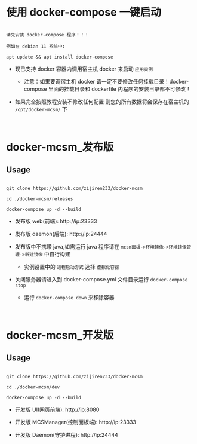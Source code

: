 # 使用 docker-compose 一键启动

```shell

请先安装 docker-compose 程序！！！

例如在 debian 11 系统中:

apt update && apt install docker-compose

```

- 现已支持 docker 容器内调用宿主机 docker 来启动 `应用实例`

    - 注意：如果要调宿主机 docker 请一定不要修改任何挂载目录！docker-compose 里面的挂载目录和 dockerfile 内程序的安装目录都不可修改！

- 如果完全按照教程安装不修改任何配置 则您的所有数据将会保存在宿主机的 `/opt/docker-mcsm/` 下

<br>

# docker-mcsm_发布版

## Usage

```shell

git clone https://github.com/zijiren233/docker-mcsm

cd ./docker-mcsm/releases

docker-compose up -d --build

```

- 发布版 web(前端): http://ip:23333

- 发布版 daemon(后端): http://ip:24444

- 发布版中不携带 java,如需运行 java 程序请在 `mcsm面板->环境镜像->环境镜像管理->新建镜像` 中自行构建

    - 实例设置中的 `进程启动方式` 选择 `虚拟化容器`

- 关闭服务器请进入到 docker-compose.yml 文件目录运行 `docker-compose stop`

    - 运行 `docker-compose down` 来移除容器

<br>

# docker-mcsm_开发版

## Usage

```shell

git clone https://github.com/zijiren233/docker-mcsm

cd ./docker-mcsm/dev

docker-compose up -d --build

```

- 开发版 UI(网页前端): http://ip:8080

- 开发版 MCSManager(控制面板端): http://ip:23333

- 开发版 Daemon(守护进程): http://ip:24444